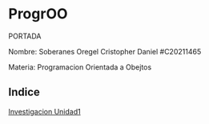 # ProgrOO

PORTADA 

Nombre: Soberanes Oregel Cristopher Daniel #C20211465

Materia: Programacion Orientada a Obejtos 




## Indice 
[Investigacion Unidad1 ](https://github.com/crisdaniel900/ProgrOO/blob/main/ParadigmaOO/README.md)
